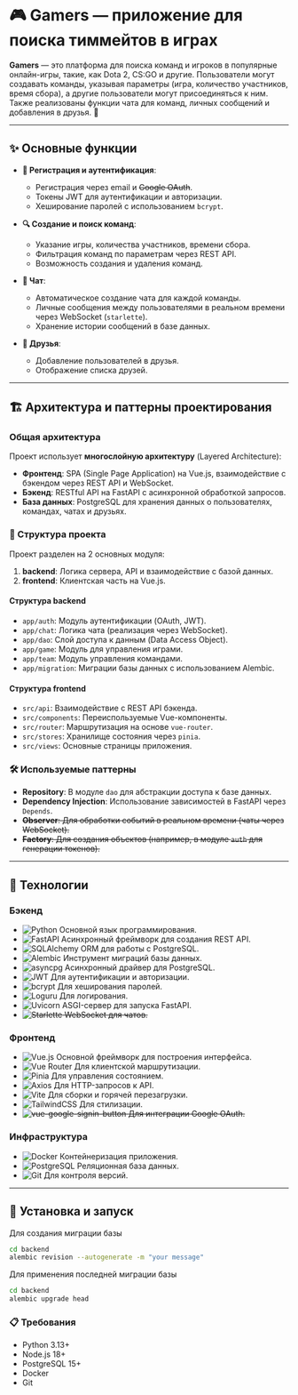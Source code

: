# 🎮 Gamers — приложение для поиска тиммейтов в играх

**Gamers** — это платформа для поиска команд и игроков в популярные онлайн-игры, такие, как Dota 2, CS:GO и другие.
Пользователи могут создавать команды, указывая параметры (игра, количество участников, время сбора), а другие
пользователи могут присоединяться к ним. Также реализованы функции чата для команд, личных сообщений и добавления в
друзья. 🚀

---

## ✨ Основные функции

- **📝 Регистрация и аутентификация**:
    - Регистрация через email и ~~Google OAuth~~.
    - Токены JWT для аутентификации и авторизации.
    - Хеширование паролей с использованием `bcrypt`.

- **🔍 Создание и поиск команд**:
    - Указание игры, количества участников, времени сбора.
    - Фильтрация команд по параметрам через REST API.
    - Возможность создания и удаления команд.

- **💬 Чат**:
    - Автоматическое создание чата для каждой команды.
    - Личные сообщения между пользователями в реальном времени через WebSocket (`starlette`).
    - Хранение истории сообщений в базе данных.

- **👥 Друзья**:
    - Добавление пользователей в друзья.
    - Отображение списка друзей.

---

## 🏗 Архитектура и паттерны проектирования

### Общая архитектура

Проект использует **многослойную архитектуру** (Layered Architecture):

- **Фронтенд**: SPA (Single Page Application) на Vue.js, взаимодействие с бэкендом через REST API и WebSocket.
- **Бэкенд**: RESTful API на FastAPI с асинхронной обработкой запросов.
- **База данных**: PostgreSQL для хранения данных о пользователях, командах, чатах и друзьях.

### 📁 Структура проекта

Проект разделен на 2 основных модуля:

1. **backend**: Логика сервера, API и взаимодействие с базой данных.
2. **frontend**: Клиентская часть на Vue.js.

#### Структура backend

- `app/auth`: Модуль аутентификации (OAuth, JWT).
- `app/chat`: Логика чата (реализация через WebSocket).
- `app/dao`: Слой доступа к данным (Data Access Object).
- `app/game`: Модуль для управления играми.
- `app/team`: Модуль управления командами.
- `app/migration`: Миграции базы данных с использованием Alembic.

#### Структура frontend

- `src/api`: Взаимодействие с REST API бэкенда.
- `src/components`: Переиспользуемые Vue-компоненты.
- `src/router`: Маршрутизация на основе `vue-router`.
- `src/stores`: Хранилище состояния через `pinia`.
- `src/views`: Основные страницы приложения.

### 🛠 Используемые паттерны

- **Repository**: В модуле `dao` для абстракции доступа к базе данных.
- **Dependency Injection**: Использование зависимостей в FastAPI через `Depends`.
- ~~**Observer**: Для обработки событий в реальном времени (чаты через WebSocket).~~
- ~~**Factory**: Для создания объектов (например, в модуле `auth` для генерации токенов).~~

---

## 🧰 Технологии

### Бэкенд

- ![Python](https://img.shields.io/badge/-Python%203.13-3776AB?style=flat&logo=python) Основной язык программирования.
- ![FastAPI](https://img.shields.io/badge/-FastAPI-009688?style=flat&logo=fastapi) Асинхронный фреймворк для создания
  REST API.
- ![SQLAlchemy](https://img.shields.io/badge/-SQLAlchemy-003087?style=flat) ORM для работы с PostgreSQL.
- ![Alembic](https://img.shields.io/badge/-Alembic-003087?style=flat) Инструмент миграций базы данных.
- ![asyncpg](https://img.shields.io/badge/-asyncpg-003087?style=flat) Асинхронный драйвер для PostgreSQL.
- ![JWT](https://img.shields.io/badge/-JWT%20(python--jose)-000000?style=flat) Для аутентификации и авторизации.
- ![bcrypt](https://img.shields.io/badge/-bcrypt-000000?style=flat) Для хеширования паролей.
- ![Loguru](https://img.shields.io/badge/-Loguru-000000?style=flat) Для логирования.
- ![Uvicorn](https://img.shields.io/badge/-Uvicorn-293742?style=flat) ASGI-сервер для запуска FastAPI.
- ~~![Starlette](https://img.shields.io/badge/-Starlette-293742?style=flat) WebSocket для чатов.~~

### Фронтенд

- ![Vue.js](https://img.shields.io/badge/-Vue.js%203-4FC08D?style=flat&logo=vuedotjs) Основной фреймворк для построения
  интерфейса.
- ![Vue Router](https://img.shields.io/badge/-Vue%20Router-4FC08D?style=flat&logo=vuedotjs) Для клиентской
  маршрутизации.
- ![Pinia](https://img.shields.io/badge/-Pinia-4FC08D?style=flat) Для управления состоянием.
- ![Axios](https://img.shields.io/badge/-Axios-5A29E4?style=flat&logo=axios) Для HTTP-запросов к API.
- ![Vite](https://img.shields.io/badge/-Vite-646CFF?style=flat&logo=vite) Для сборки и горячей перезагрузки.
- ![TailwindCSS](https://img.shields.io/badge/-TailwindCSS-38B2AC?style=flat&logo=tailwindcss) Для стилизации.
- ~~![vue-google-signin-button](https://img.shields.io/badge/-vue--google--signin--button-4285F4?style=flat&logo=google)
  Для интеграции Google OAuth.~~

### Инфраструктура

- ![Docker](https://img.shields.io/badge/-Docker-2496ED?style=flat&logo=docker) Контейнеризация приложения.
- ![PostgreSQL](https://img.shields.io/badge/-PostgreSQL-336791?style=flat&logo=postgresql) Реляционная база данных.
- ![Git](https://img.shields.io/badge/-Git-F05032?style=flat&logo=git) Для контроля версий.

---

## 🚀 Установка и запуск

Для создания миграции базы

```bash
cd backend
alembic revision --autogenerate -m "your message"
```

Для применения последней миграции базы

```bash
cd backend
alembic upgrade head
```

### 📋 Требования

- Python 3.13+
- Node.js 18+
- PostgreSQL 15+
- Docker
- Git